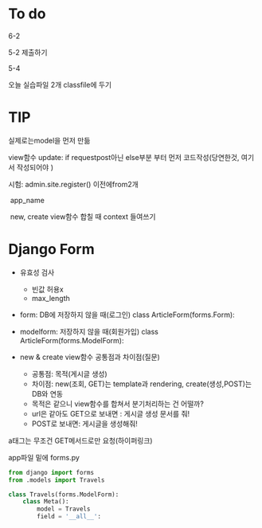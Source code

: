 # To do

6-2

5-2 제출하기

5-4

오늘 실습파일 2개 classfile에 두기

# TIP

실제로는model을 먼저 만듦

view함수 update: if requestpost아닌 else부분 부터 먼저 코드작성(당연한것, 여기서 작성되어야 )

시험: admin.site.register()  이전에from2개

​	 app_name

​	new, create view함수 합칠 때 context 들여쓰기

# Django Form

* 유효성 검사
  - 빈값 허용x
  - max_length

* form: DB에 저장하지 않을 때(로그인) class ArticleForm(forms.Form):
* modelform: 저장하지 않을 때(회원가입) class ArticleForm(forms.ModelForm):





* new & create view함수 공통점과 차이점(질문)
  - 공통점: 목적(게시글 생성)
  - 차이점: new(조회, GET)는 template과 rendering, create(생성,POST)는 DB와 연동
  - 목적은 같으니 view함수를 합쳐서 분기처리하는 건 어떨까?
  - url은 같아도 GET으로 보내면 : 게시글 생성 문서를 줘!
  - POST로 보내면: 게시글을 생성해줘!





a태그는 무조건 GET메서드로만 요청(하이퍼링크)



app파일 밑에 forms.py

```python
from django import forms
from .models import Travels

class Travels(forms.ModelForm):
    class Meta():
        model = Travels
        field = '__all__':
```

